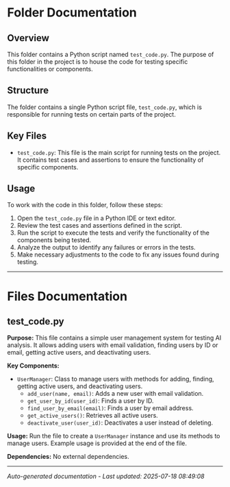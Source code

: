 # Folder Documentation

## Overview
This folder contains a Python script named `test_code.py`. The purpose of this folder in the project is to house the code for testing specific functionalities or components.

## Structure
The folder contains a single Python script file, `test_code.py`, which is responsible for running tests on certain parts of the project.

## Key Files
- `test_code.py`: This file is the main script for running tests on the project. It contains test cases and assertions to ensure the functionality of specific components.

## Usage
To work with the code in this folder, follow these steps:
1. Open the `test_code.py` file in a Python IDE or text editor.
2. Review the test cases and assertions defined in the script.
3. Run the script to execute the tests and verify the functionality of the components being tested.
4. Analyze the output to identify any failures or errors in the tests.
5. Make necessary adjustments to the code to fix any issues found during testing.

---

# Files Documentation

## test_code.py

**Purpose:** This file contains a simple user management system for testing AI analysis. It allows adding users with email validation, finding users by ID or email, getting active users, and deactivating users.

**Key Components:**
- `UserManager`: Class to manage users with methods for adding, finding, getting active users, and deactivating users.
  - `add_user(name, email)`: Adds a new user with email validation.
  - `get_user_by_id(user_id)`: Finds a user by ID.
  - `find_user_by_email(email)`: Finds a user by email address.
  - `get_active_users()`: Retrieves all active users.
  - `deactivate_user(user_id)`: Deactivates a user instead of deleting.

**Usage:** Run the file to create a `UserManager` instance and use its methods to manage users. Example usage is provided at the end of the file.

**Dependencies:** No external dependencies.

---
*Auto-generated documentation - Last updated: 2025-07-18 08:49:08*
